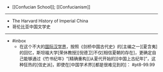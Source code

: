 - [[Confucian School]]; [[Confucianism]]
- ---
- The Harvard History of Imperial China
- 哥伦比亚中国文学史
- ---
- #inbox
    - 在这个不大的[国际汉学界](https://www.zhihu.com/question/67596471/answer/2127810003)，按照《剑桥中国古代史》的[主编之一][夏含夷]的回忆，斯坦福大学[荣休教授][倪德卫]不仅[相信夏朝的存在]，更确定自己能够通过《竹书纪年》“[精确重构][从夏代开始的][中国上古纪年]”，这种狂热的[信史派]，即使在[中国学术界][都是很难见到的]： #pt8-99.99

